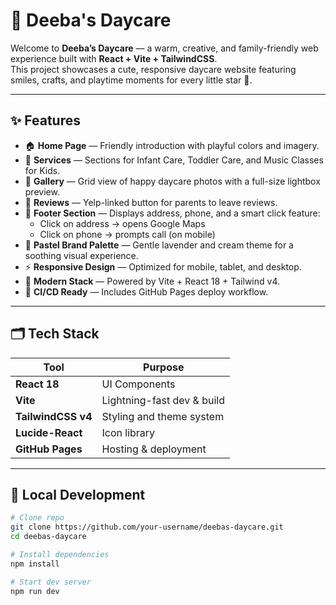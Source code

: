 # 👶 Deeba's Daycare

Welcome to **Deeba’s Daycare** — a warm, creative, and family-friendly web experience built with **React + Vite + TailwindCSS**.  
This project showcases a cute, responsive daycare website featuring smiles, crafts, and playtime moments for every little star 🌟.

---

## ✨ Features

- 🏠 **Home Page** — Friendly introduction with playful colors and imagery.  
- 🧩 **Services** — Sections for Infant Care, Toddler Care, and Music Classes for Kids.  
- 📸 **Gallery** — Grid view of happy daycare photos with a full-size lightbox preview.  
- 💬 **Reviews** — Yelp-linked button for parents to leave reviews.  
- 📍 **Footer Section** — Displays address, phone, and a smart click feature:  
  - Click on address → opens Google Maps  
  - Click on phone → prompts call (on mobile)
- 🎨 **Pastel Brand Palette** — Gentle lavender and cream theme for a soothing visual experience.  
- ⚡ **Responsive Design** — Optimized for mobile, tablet, and desktop.  
- 🧠 **Modern Stack** — Powered by Vite + React 18 + Tailwind v4.  
- 🧰 **CI/CD Ready** — Includes GitHub Pages deploy workflow.

---

## 🗂️ Tech Stack

| Tool | Purpose |
|------|----------|
| **React 18** | UI Components |
| **Vite** | Lightning-fast dev & build |
| **TailwindCSS v4** | Styling and theme system |
| **Lucide-React** | Icon library |
| **GitHub Pages** | Hosting & deployment |

---

## 🚀 Local Development

```bash
# Clone repo
git clone https://github.com/your-username/deebas-daycare.git
cd deebas-daycare

# Install dependencies
npm install

# Start dev server
npm run dev
